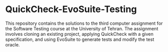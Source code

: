 # QuickCheck-EvoSuite-Testing
This repository contains the solutions to the third computer assignment for the Software Testing course at the University of Tehran. The assignment involves cloning an existing project, applying QuickCheck with a given specification, and using EvoSuite to generate tests and modify the test oracle.
